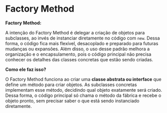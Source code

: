 # Factory Method

**Factory Method:**

A intenção do Factory Method é delegar a criação de objetos para subclasses, ao invés de instanciar diretamente no código com `new`. Dessa forma, o código fica mais flexível, desacoplado e preparado para futuras mudanças ou expansões.
Além disso, o uso desse padrão melhora a organização e o encapsulamento, pois o código principal não precisa conhecer os detalhes das classes concretas que estão sendo criadas.


**Como ele faz isso?**

O Factory Method funciona ao criar uma **classe abstrata ou interface** que define um método para criar objetos. As subclasses concretas implementam esse método, decidindo qual objeto exatamente será criado.
Dessa forma, o código principal só chama o método da fábrica e recebe o objeto pronto, sem precisar saber o que está sendo instanciado diretamente.
